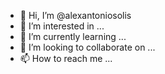 - 👋 Hi, I’m @alexantoniosolis
- 👀 I’m interested in ...
- 🌱 I’m currently learning ...
- 💞️ I’m looking to collaborate on ...
- 📫 How to reach me ...

<!---
alexantoniosolis/alexantoniosolis is a ✨ special ✨ repository because its `README.md` (this file) appears on your GitHub profile.
You can click the Preview link to take a look at your changes.
--->
